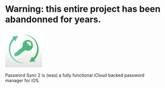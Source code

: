 # Warning: this entire project has been abandonned for years.

![Logo](https://raw.githubusercontent.com/remyvhw/passwordsync-2/master/Password%20Sync%202/Images.xcassets/AppIcon.appiconset/Icon%402x.png)

Password Sync 2 is (was) a fully functional iCloud backed password manager for iOS.
